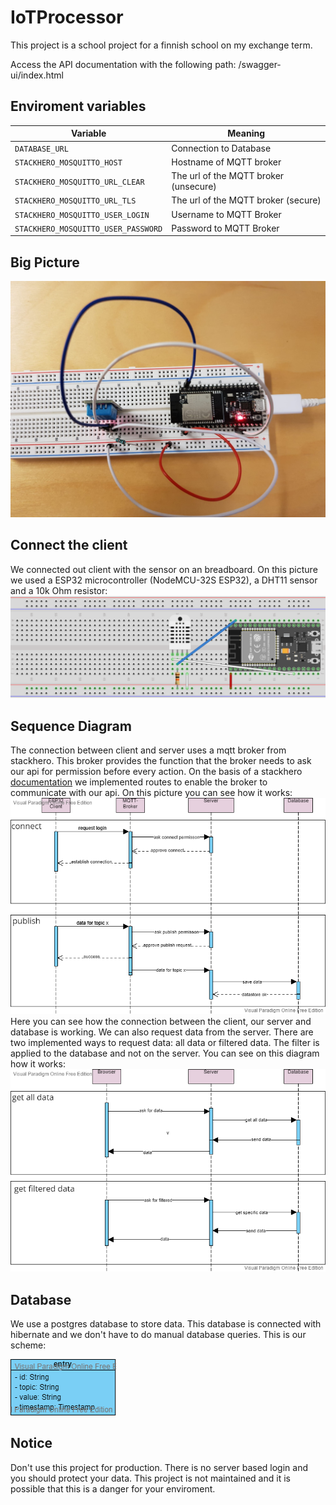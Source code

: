 # IoTProcessor
This project is a school project for a finnish school on my exchange term.

Access the API documentation with the following path: /swagger-ui/index.html

## Enviroment variables
| Variable | Meaning |
| --- | --- |
| `DATABASE_URL` | Connection to Database |
| `STACKHERO_MOSQUITTO_HOST`  | Hostname of MQTT broker |
|`STACKHERO_MOSQUITTO_URL_CLEAR` | The url of the MQTT broker (unsecure)|
|`STACKHERO_MOSQUITTO_URL_TLS` | The url of the MQTT broker (secure)|
|`STACKHERO_MOSQUITTO_USER_LOGIN`| Username to MQTT Broker |
|`STACKHERO_MOSQUITTO_USER_PASSWORD`|  Password to MQTT Broker |

## Big Picture
![LabPicture](docs/labpicture.jpg)

## Connect the client
We connected out client with the sensor on an breadboard. On this picture we used a ESP32 microcontroller (NodeMCU-32S ESP32), a DHT11 sensor and a 10k Ohm resistor:
![Fritzing](docs/breadboard_overview.png)

## Sequence Diagram
The connection between client and server uses a mqtt broker from stackhero. This broker provides the function that the broker needs to ask our api for permission before every action. On the basis of a stackhero [documentation](https://www.stackhero.io/en/services/Mosquitto/documentations/Authentication-of-devices#authenticate-mqtt-users-using-an-api) we implemented routes to enable the broker to communicate with our api. On this picture you can see how it works:
![ClientESP](docs/sequence-esp.png)
Here you can see how the connection between the client, our server and database is working.
We can also request data from the server. There are two implemented ways to request data: all data or filtered data.
The filter is applied to the database and not on the server. You can see on this diagram how it works:
![ClientBrowser](docs/sequence-browser.png)

## Database
We use a postgres database to store data. This database is connected with hibernate and we don't have to do manual database queries. This is our scheme:

![Database](docs/database.png)

## Notice
Don't use this project for production. There is no server based login and you should protect your data.
This project is not maintained and it is possible that this is a danger for your enviroment. 
